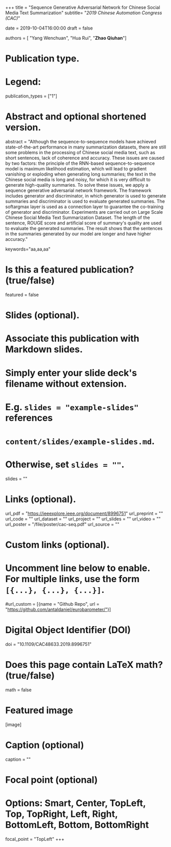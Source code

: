 +++
title = "Sequence Generative Adversarial Network for Chinese Social Media Text Summarization"
subtitle= "_2019 Chinese Automation Congress (CAC)_"

date = 2019-10-04T16:00:00
draft = false

authors = [ "Yang Wenchuan", "Hua Rui", "**Zhao Qiuhan**"]

# Publication type.
# Legend:

publication_types = ["1"]

# Abstract and optional shortened version.
abstract = "Although the sequence-to-sequence models have achieved state-of-the-art performance in many summarization datasets, there are still some problems in the processing of Chinese social media text, such as short sentences, lack of coherence and accuracy. These issues are caused by two factors: the principle of the RNN-based sequence-to-sequence model is maximum likelihood estimation, which will lead to gradient vanishing or exploding when generating long summaries; the text in the Chinese social media is long and noisy, for which it is very difficult to generate high-quality summaries. To solve these issues, we apply a sequence generative adversarial network framework. The framework includes generator and discriminator, in which generator is used to generate summaries and discriminator is used to evaluate generated summaries. The softargmax layer is used as a connection layer to guarantee the co-training of generator and discriminator. Experiments are carried out on Large Scale Chinese Social Media Text Summarization Dataset. The length of the sentence, ROUGE score and artificial score of summary's quality are used to evaluate the generated summaries. The result shows that the sentences in the summaries generated by our model are longer and have higher accuracy."

keywords="aa,aa,aa"

# Is this a featured publication? (true/false)
featured = false

# Slides (optional).
#   Associate this publication with Markdown slides.
#   Simply enter your slide deck's filename without extension.
#   E.g. `slides = "example-slides"` references 
#   `content/slides/example-slides.md`.
#   Otherwise, set `slides = ""`.
slides = ""

# Links (optional).
url_pdf = "https://ieeexplore.ieee.org/document/8996751"
url_preprint = ""
url_code = ""
url_dataset = ""
url_project = ""
url_slides = ""
url_video = ""
url_poster = "/file/poster/cac-seq.pdf"
url_source = ""

# Custom links (optional).
#   Uncomment line below to enable. For multiple links, use the form `[{...}, {...}, {...}]`.
#url_custom = [{name = "Github Repo", url = "https://github.com/antaldaniel/eurobarometer/"}]

# Digital Object Identifier (DOI)
doi = "10.1109/CAC48633.2019.8996751"

# Does this page contain LaTeX math? (true/false)
math = false

# Featured image
[image]
  # Caption (optional)
  caption = ""

  # Focal point (optional)
  # Options: Smart, Center, TopLeft, Top, TopRight, Left, Right, BottomLeft, Bottom, BottomRight
  focal_point = "TopLeft"
+++

